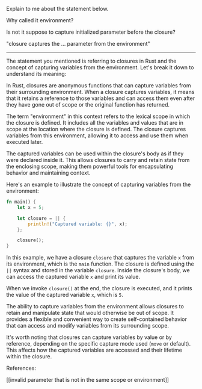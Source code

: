 Explain to me about the statement below. 

Why called it environment? 

Is not it suppose to capture initialized parameter before the closure? 

"closure captures the ... parameter from the environment"

___

The statement you mentioned is referring to closures in Rust and the concept of capturing variables from the environment. Let's break it down to understand its meaning:

In Rust, closures are anonymous functions that can capture variables from their surrounding environment. When a closure captures variables, it means that it retains a reference to those variables and can access them even after they have gone out of scope or the original function has returned.

The term "environment" in this context refers to the lexical scope in which the closure is defined. It includes all the variables and values that are in scope at the location where the closure is defined. The closure captures variables from this environment, allowing it to access and use them when executed later.

The captured variables can be used within the closure's body as if they were declared inside it. This allows closures to carry and retain state from the enclosing scope, making them powerful tools for encapsulating behavior and maintaining context.

Here's an example to illustrate the concept of capturing variables from the environment:

```rust
fn main() {
    let x = 5;

    let closure = || {
        println!("Captured variable: {}", x);
    };

    closure();
}
```

In this example, we have a closure `closure` that captures the variable `x` from its environment, which is the `main` function. The closure is defined using the `||` syntax and stored in the variable `closure`. Inside the closure's body, we can access the captured variable `x` and print its value.

When we invoke `closure()` at the end, the closure is executed, and it prints the value of the captured variable `x`, which is `5`.

The ability to capture variables from the environment allows closures to retain and manipulate state that would otherwise be out of scope. It provides a flexible and convenient way to create self-contained behavior that can access and modify variables from its surrounding scope.

It's worth noting that closures can capture variables by value or by reference, depending on the specific capture mode used (`move` or default). This affects how the captured variables are accessed and their lifetime within the closure.

References:

[[invalid parameter that is not in the same scope or environment]]